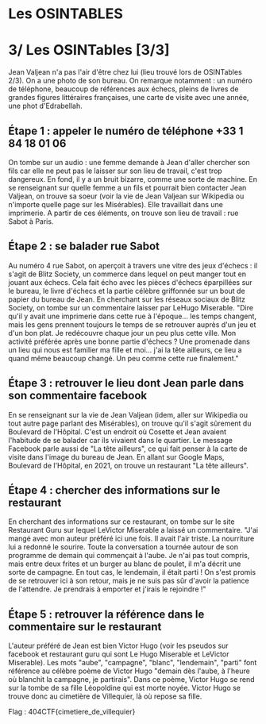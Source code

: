 # Les OSINTABLES

# 3/ Les OSINTables [3/3]

Jean Valjean n'a pas l'air d'être chez lui (lieu trouvé lors de OSINTables 2/3). On a une photo de son bureau. On remarque notamment : un numéro de téléphone, beaucoup de références aux échecs, pleins de livres de grandes figures littéraires françaises, une carte de visite avec une année, une phot d'Edrabellah.

## Étape 1 : appeler le numéro de téléphone +33 1 84 18 01 06

On tombe sur un audio : une femme demande à Jean d'aller chercher son fils car elle ne peut pas le laisser sur son lieu de travail, c'est trop dangereux. En fond, il y a un bruit bizarre, comme une sorte de machine. En se renseignant sur quelle femme a un fils et pourrait bien contacter Jean Valjean, on trouve sa soeur (voir la vie de Jean Valjean sur Wikipedia ou n'importe quelle page sur les Misérables). Elle travaillait dans une imprimerie. A partir de ces éléments, on trouve son lieu de travail : rue Sabot à Paris.

## Étape 2 : se balader rue Sabot

Au numéro 4 rue Sabot, on aperçoit à travers une vitre des jeux d'échecs : il s'agit de Blitz Society, un commerce dans lequel on peut manger tout en jouant aux échecs. Cela fait écho avec les pièces d'échecs éparpillées sur le bureau, le livre d'échecs et la partie célèbre griffonnée sur un bout de papier du bureau de Jean. En cherchant sur les réseaux sociaux de Blitz Society, on tombe sur un commentaire laisser par LeHugo Miserable.
"Dire qu'il y avait une imprimerie dans cette rue à l'époque... les temps changent, mais les gens prennent toujours le temps de se retrouver auprès d'un jeu et d'un bon plat. Je redécouvre chaque jour un peu plus cette ville. Mon activité préférée après une bonne partie d'échecs ? Une promenade dans un lieu qui nous est familier ma fille et moi... j'ai la tête ailleurs, ce lieu a quand même beaucoup changé. Un peu comme cette rue finalement."

## Étape 3 : retrouver le lieu dont Jean parle dans son commentaire facebook

En se renseignant sur la vie de Jean Valjean (idem, aller sur Wikipedia ou tout autre page parlant des Misérables), on trouve qu'il s'agit sûrement du Boulevard de l'Hôpital. C'est un endroit où Cosette et Jean avaient l'habitude de se balader car ils vivaient dans le quartier. Le message Facebook parle aussi de "La tête ailleurs", ce qui fait penser à la carte de visite dans l'image du bureau de Jean. En allant sur Google Maps, Boulevard de l'Hôpital, en 2021, on trouve un restaurant "La tête ailleurs".

## Étape 4 : chercher des informations sur le restaurant

En cherchant des informations sur ce restaurant, on tombe sur le site Restaurant Guru sur lequel LeVictor Miserable a laissé un commentaire.
"J'ai mangé avec mon auteur préféré ici une fois. Il avait l'air triste. La nourriture lui a redonné le sourire. Toute la conversation a tournée autour de son programme de demain qui commençait à l'aube. Je n'ai pas tout compris, mais entre deux frites et un burger au blanc de poulet, il m'a décrit une sorte de campagne. En tout cas, le lendemain, il était parti ! On s'est promis de se retrouver ici à son retour, mais je ne suis pas sûr d'avoir la patience de l'attendre. Je prendrais à emporter et j'irais le rejoindre !"

## Étape 5 : retrouver la référence dans le commentaire sur le restaurant

L'auteur préféré de Jean est bien Victor Hugo (voir les pseudos sur facebook et restaurant guru qui sont Le Hugo Miserable et LeVictor Miserable). Les mots "aube", "campagne", "blanc", "lendemain", "parti" font référence au célèbre poème de Victor Hugo "demain dès l'aube, à l'heure où blanchit la campagne, je partirais". Dans ce poème, Victor Hugo se rend sur la tombe de sa fille Léopoldine qui est morte noyée. Victor Hugo se trouve donc au cimetière de Villequier, là où repose sa fille.

Flag : 404CTF{cimetiere_de_villequier}
